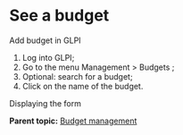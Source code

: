 See a budget
============

Add budget in GLPI

1.  Log into GLPI;
2.  Go to the menu Management \> Budgets ;
3.  Optional: search for a budget;
4.  Click on the name of the budget.

Displaying the form

**Parent topic:** [Budget
management](../glpi/management_budget.html "Budgets are managed via menu Management > Budgets")
